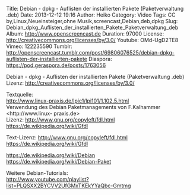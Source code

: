 Title: Debian - dpkg - Auflisten der installierten Pakete (Paketverwaltung .deb)
Date: 2013-12-12 19:16
Author: Heiko
Category: Video
Tags: CC by,Linux,Neueinsteiger,ohne Musik,screencast,Debian,deb,dpkg
Slug: Debian_dpkg_Auflisten_der_installierten_Pakete_Paketverwaltung_deb
Album: http://www.openscreencast.de
Duration: 97000
License: http://creativecommons.org/licenses/by/3.0/
Youtube: OMd-UgD2TE8
Vimeo: 122235590
Tumblr: http://openscreencast.tumblr.com/post/69806076525/debian-dpkg-auflisten-der-installierten-pakete
Diaspora: https://pod.geraspora.de/posts/1763056

Debian - dpkg - Auflisten der installierten Pakete (Paketverwaltung .deb)  
Lizenz: <http://creativecommons.org/licenses/by/3.0/>  
  
Textquelle:  
<http://www.linux-praxis.de/lpic1/lpi101/1.102.5.html>  
Verwendung des Debian Paketmanagements von F.Kalhammer <http://www.linux-
praxis.de>  
Lizenz: <http://www.gnu.org/copyleft/fdl.html>
<https://de.wikipedia.org/wiki/Gfdl>  
  
Text-Lizenz: <http://www.gnu.org/copyleft/fdl.html>
<https://de.wikipedia.org/wiki/Gfdl>  
  
<https://de.wikipedia.org/wiki/Debian>  
<https://de.wikipedia.org/wiki/Debian-Paket>  
  
Weitere Debian-Tutorials:  
<http://www.youtube.com/playlist?list=PLQSXX2BYCVV2UfGMxTKEkYYaQbc-Gmtmg>

